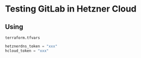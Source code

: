 # Testing GitLab in Hetzner Cloud

## Using

`terraform.tfvars`

```terraform
hetznerdns_token = "xxx"
hcloud_token = "xxx"
```
